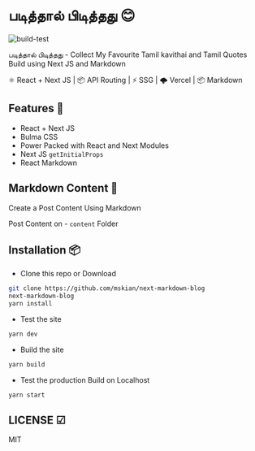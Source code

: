 # படித்தால் பிடித்தது 😊

![build-test](https://github.com/mskian/next-markdown-blog/workflows/build-test/badge.svg)  

படித்தால் பிடித்தது - Collect My Favourite Tamil kavithai and Tamil Quotes Build using Next JS and Markdown

⚛ React + Next JS | 📦 API Routing | ⚡ SSG | 🌩 Vercel | 📦 Markdown

## Features 🍔

- React + Next JS
- Bulma CSS
- Power Packed with React and Next Modules
- Next JS `getInitialProps`
- React Markdown

## Markdown Content 🍪

Create a Post Content Using Markdown

Post Content on - `content` Folder

## Installation 📦

- Clone this repo or Download

```sh
git clone https://github.com/mskian/next-markdown-blog
next-markdown-blog
yarn install
```

- Test the site

```sh
yarn dev
```

- Build the site

```sh
yarn build
```

- Test the production Build on Localhost

```sh
yarn start
```

## LICENSE ☑

MIT
